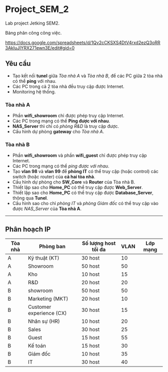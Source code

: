 # Project_SEM_2
Lab project Jetking SEM2.

Bảng phân công công việc.

https://docs.google.com/spreadsheets/d/1Qv2cCKSXS4DtV4rxd2ezQ3oRR3AkluJIYRX271ewn3E/edit#gid=0

## Yêu cầu
- Tạo kết nối **tunel** giữa *Tòa nhà A* và *Tòa nhà B*, để các PC giữa 2 tòa nhà có thể **ping** với nhau.
- Các PC trong cả 2 tòa nhà đều truy cập được Internet.
- Monitoring hệ thống.

### Tòa nhà A
- Phần **wifi_showroom** chỉ được phép truy cập Internet.
- Các PC trong mạng có thể **Ping được với nhau**.
- **NAS_Server** thì chỉ có *phòng R&D* là truy cập được.
- Cấu hình dự phòng **gateway** cho *Tòa nhà A*.

### Tòa nhà B
- Phần **wifi_showroom** và phần **wifi_guest** chỉ được phép truy cập Internet.
- Các PC trong mạng có thể *ping được với nhau*.
- Tạo **vlan 98** và **vlan 99** để **phòng IT** có thể truy cập (hoặc control) các switch (hoặc router) của **cả hai tòa nhà**.
- Cấu hình dự phòng cho **SW_Core** và **Router** của Tòa nhà B.
- Thiết lập sao cho **Home_PC** có thể truy cập được **Web_Server**.
- Thiết lập sao cho **Home_PC** có thể truy cập được **Database_Server**, thông qua **Tunel**.
- Cấu hình sao cho chỉ *phòng IT* và *phòng Giám đốc* có thể truy cập vào được *NAS_Server* của **Tòa nhà A**.


---------------------------------------------------------------------------------------------------------------------------
## Phân hoạch IP
|Tòa nhà| Phòng ban		| Số lượng host tối đa	| VLAN	| Lớp mạng		|
|-------|----------------------|------------------------------|-------|----------------------|
| A	| Kỹ thuật (KT) 	|	30 host		| 10	|	|
| A	| Showroom		|	50 host		| 50	|	|
| A	| Kho			|	10 host		| 15	|	|	
| A	| R&D			|	20 host		| 20	|	|
| B	| showroom		|	50 host		| 50	|	|
| B	| Marketing (MKT)	|	20 host		| 10	|	|
| B	|Customer experience (CX)|	30 host		| 15	|	|
| B	| Nhân sự (HR)		|	10 host		| 20	|	|
| B	| Sales		|	30 host		| 25	|	|
| B	| Guest		|	15 host		| 55	|	|
| B	| Kế toán		|	15 host		| 30	|	|
| B	| Giám đốc		|	10 host		| 35	|	|
| B	| IT			|	30 host		| 40	|	|






